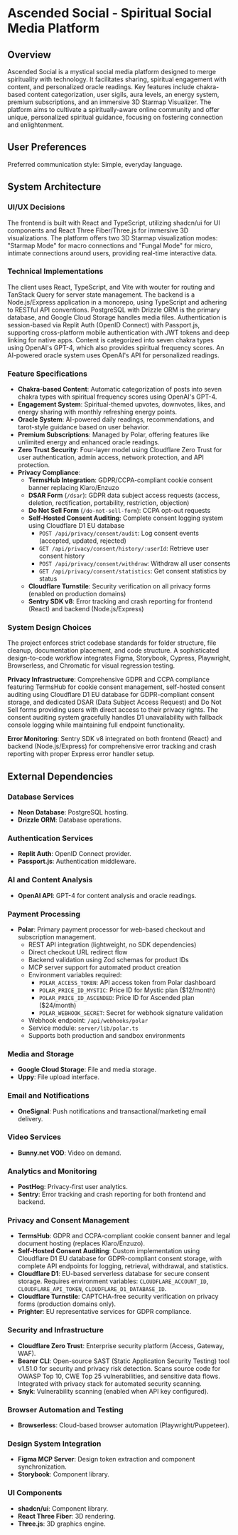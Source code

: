 # Ascended Social - Spiritual Social Media Platform

## Overview
Ascended Social is a mystical social media platform designed to merge spirituality with technology. It facilitates sharing, spiritual engagement with content, and personalized oracle readings. Key features include chakra-based content categorization, user sigils, aura levels, an energy system, premium subscriptions, and an immersive 3D Starmap Visualizer. The platform aims to cultivate a spiritually-aware online community and offer unique, personalized spiritual guidance, focusing on fostering connection and enlightenment.

## User Preferences
Preferred communication style: Simple, everyday language.

## System Architecture

### UI/UX Decisions
The frontend is built with React and TypeScript, utilizing shadcn/ui for UI components and React Three Fiber/Three.js for immersive 3D visualizations. The platform offers two 3D Starmap visualization modes: "Starmap Mode" for macro connections and "Fungal Mode" for micro, intimate connections around users, providing real-time interactive data.

### Technical Implementations
The client uses React, TypeScript, and Vite with wouter for routing and TanStack Query for server state management. The backend is a Node.js/Express application in a monorepo, using TypeScript and adhering to RESTful API conventions. PostgreSQL with Drizzle ORM is the primary database, and Google Cloud Storage handles media files. Authentication is session-based via Replit Auth (OpenID Connect) with Passport.js, supporting cross-platform mobile authentication with JWT tokens and deep linking for native apps. Content is categorized into seven chakra types using OpenAI's GPT-4, which also provides spiritual frequency scores. An AI-powered oracle system uses OpenAI's API for personalized readings.

### Feature Specifications
- **Chakra-based Content**: Automatic categorization of posts into seven chakra types with spiritual frequency scores using OpenAI's GPT-4.
- **Engagement System**: Spiritual-themed upvotes, downvotes, likes, and energy sharing with monthly refreshing energy points.
- **Oracle System**: AI-powered daily readings, recommendations, and tarot-style guidance based on user behavior.
- **Premium Subscriptions**: Managed by Polar, offering features like unlimited energy and enhanced oracle readings.
- **Zero Trust Security**: Four-layer model using Cloudflare Zero Trust for user authentication, admin access, network protection, and API protection.
- **Privacy Compliance**:
  - **TermsHub Integration**: GDPR/CCPA-compliant cookie consent banner replacing Klaro/Enzuzo
  - **DSAR Form** (`/dsar`): GDPR data subject access requests (access, deletion, rectification, portability, restriction, objection)
  - **Do Not Sell Form** (`/do-not-sell-form`): CCPA opt-out requests
  - **Self-Hosted Consent Auditing**: Complete consent logging system using Cloudflare D1 EU database
    - `POST /api/privacy/consent/audit`: Log consent events (accepted, updated, rejected)
    - `GET /api/privacy/consent/history/:userId`: Retrieve user consent history
    - `POST /api/privacy/consent/withdraw`: Withdraw all user consents
    - `GET /api/privacy/consent/statistics`: Get consent statistics by status
  - **Cloudflare Turnstile**: Security verification on all privacy forms (enabled on production domains)
  - **Sentry SDK v8**: Error tracking and crash reporting for frontend (React) and backend (Node.js/Express)

### System Design Choices
The project enforces strict codebase standards for folder structure, file cleanup, documentation placement, and code structure. A sophisticated design-to-code workflow integrates Figma, Storybook, Cypress, Playwright, Browserless, and Chromatic for visual regression testing. 

**Privacy Infrastructure**: Comprehensive GDPR and CCPA compliance featuring TermsHub for cookie consent management, self-hosted consent auditing using Cloudflare D1 EU database for GDPR-compliant consent storage, and dedicated DSAR (Data Subject Access Request) and Do Not Sell forms providing users with direct access to their privacy rights. The consent auditing system gracefully handles D1 unavailability with fallback console logging while maintaining full endpoint functionality.

**Error Monitoring**: Sentry SDK v8 integrated on both frontend (React) and backend (Node.js/Express) for comprehensive error tracking and crash reporting with proper Express error handler setup.

## External Dependencies

### Database Services
- **Neon Database**: PostgreSQL hosting.
- **Drizzle ORM**: Database operations.

### Authentication Services
- **Replit Auth**: OpenID Connect provider.
- **Passport.js**: Authentication middleware.

### AI and Content Analysis
- **OpenAI API**: GPT-4 for content analysis and oracle readings.

### Payment Processing
- **Polar**: Primary payment processor for web-based checkout and subscription management.
  - REST API integration (lightweight, no SDK dependencies)
  - Direct checkout URL redirect flow
  - Backend validation using Zod schemas for product IDs
  - MCP server support for automated product creation
  - Environment variables required:
    - `POLAR_ACCESS_TOKEN`: API access token from Polar dashboard
    - `POLAR_PRICE_ID_MYSTIC`: Price ID for Mystic plan ($12/month)
    - `POLAR_PRICE_ID_ASCENDED`: Price ID for Ascended plan ($24/month)
    - `POLAR_WEBHOOK_SECRET`: Secret for webhook signature validation
  - Webhook endpoint: `/api/webhooks/polar`
  - Service module: `server/lib/polar.ts`
  - Supports both production and sandbox environments

### Media and Storage
- **Google Cloud Storage**: File and media storage.
- **Uppy**: File upload interface.

### Email and Notifications
- **OneSignal**: Push notifications and transactional/marketing email delivery.

### Video Services
- **Bunny.net VOD**: Video on demand.

### Analytics and Monitoring
- **PostHog**: Privacy-first user analytics.
- **Sentry**: Error tracking and crash reporting for both frontend and backend.

### Privacy and Consent Management
- **TermsHub**: GDPR and CCPA-compliant cookie consent banner and legal document hosting (replaces Klaro/Enzuzo).
- **Self-Hosted Consent Auditing**: Custom implementation using Cloudflare D1 EU database for GDPR-compliant consent storage, with complete API endpoints for logging, retrieval, withdrawal, and statistics.
- **Cloudflare D1**: EU-based serverless database for secure consent storage. Requires environment variables: `CLOUDFLARE_ACCOUNT_ID`, `CLOUDFLARE_API_TOKEN`, `CLOUDFLARE_D1_DATABASE_ID`.
- **Cloudflare Turnstile**: CAPTCHA-free security verification on privacy forms (production domains only).
- **Prighter**: EU representative services for GDPR compliance.

### Security and Infrastructure
- **Cloudflare Zero Trust**: Enterprise security platform (Access, Gateway, WAF).
- **Bearer CLI**: Open-source SAST (Static Application Security Testing) tool v1.51.0 for security and privacy risk detection. Scans source code for OWASP Top 10, CWE Top 25 vulnerabilities, and sensitive data flows. Integrated with privacy stack for automated security scanning.
- **Snyk**: Vulnerability scanning (enabled when API key configured).

### Browser Automation and Testing
- **Browserless**: Cloud-based browser automation (Playwright/Puppeteer).

### Design System Integration
- **Figma MCP Server**: Design token extraction and component synchronization.
- **Storybook**: Component library.

### UI Components
- **shadcn/ui**: Component library.
- **React Three Fiber**: 3D rendering.
- **Three.js**: 3D graphics engine.